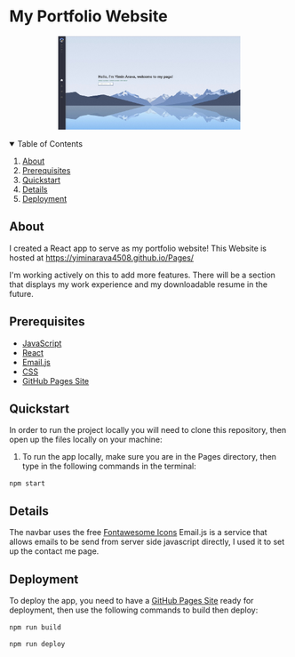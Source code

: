 # My Portfolio Website
<p align='center'>
  <a href = 'https://yiminarava4508.github.io/Pages/'>
    <img src="src/assets/images/Portfolio_readme.jpg" width= 65% />
  </a>
</p>

<details open="open">
  <summary>Table of Contents</summary>
  <ol>
    <li><a href="#about">About</a></li>
    <li><a href="#prerequisites">Prerequisites</a></li>
    <li><a href="#quickstart">Quickstart</a></li>
    <li><a href="#details">Details</a></li>
    <li><a href="#deployment">Deployment</a></li>
  </ol>
</details>

## About
I created a React app to serve as my portfolio website! This Website is hosted at https://yiminarava4508.github.io/Pages/

I'm working actively on this to add more features. There will be a section that displays my work experience and my downloadable resume in the future.

## Prerequisites
* [JavaScript](https://developer.mozilla.org/en-US/docs/Web/JavaScript)
* [React](https://react.dev/)
* [Email.js](https://https://www.emailjs.com/)
* [CSS](https://developer.mozilla.org/en-US/docs/Web/CSS)
* [GitHub Pages Site](https://docs.github.com/en/pages/getting-started-with-github-pages/creating-a-github-pages-site)

## Quickstart
In order to run the project locally you will need to clone this repository, then open up the files locally on your machine:

1. To run the app locally, make sure you are in the Pages directory, then type in the following commands in the terminal:
```
npm start
```

## Details

The navbar uses the free [Fontawesome Icons](https://fontawesome.com/)
Email.js is a service that allows emails to be send from server side javascript directly, I used it to set up the contact me page.








## Deployment
To deploy the app, you need to have a [GitHub Pages Site](https://docs.github.com/en/pages/getting-started-with-github-pages/creating-a-github-pages-site) ready for deployment, then use the following commands to build then deploy:
```
npm run build
```
```
npm run deploy
```
